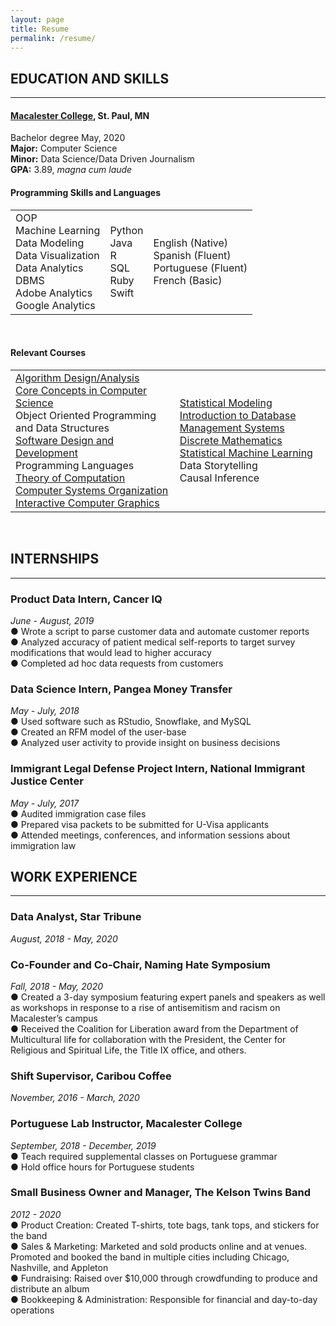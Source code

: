```yaml
---
layout: page
title: Resume
permalink: /resume/
---
```

## EDUCATION AND SKILLS
---
#### [**Macalester College**](https://www.macalester.edu/), St. Paul, MN 
<div>
    Bachelor degree May, 2020 <br>
    <b>Major:</b> Computer Science <br>
    <b>Minor:</b> Data Science/Data Driven Journalism<br>
    <b>GPA:</b> 3.89, <i> magna cum laude </i>
</div>


#### Programming Skills and Languages

<table border="0">
 <tr>
    <td>
        OOP<br>
        Machine Learning<br>
        Data Modeling<br>
        Data Visualization<br>
        Data Analytics<br>
        DBMS<br>
        Adobe Analytics<br>
        Google Analytics
    </td>
    <td>
        Python<br>
        Java<br>
        R<br>
        SQL<br>
        Ruby<br>
        Swift
    </td>
    <td>
        English (Native)<br>
        Spanish (Fluent)<br>
        Portuguese (Fluent) <br>
        French (Basic)
    </td>
 </tr>
</table>
<br>

#### Relevant Courses
<table border="0">
 <tr>
    <td>
        <a href="https://catalog.macalester.edu/preview_course_nopop.php?catoid=21&coid=111712"> Algorithm Design/Analysis</a> <br>
        <a href="https://catalog.macalester.edu/preview_course_nopop.php?catoid=21&coid=111708">Core Concepts in Computer Science</a><br>
        Object Oriented Programming and Data Structures<br>
        <a href="https://catalog.macalester.edu/preview_course_nopop.php?catoid=19&coid=103370">Software Design and Development</a><br>
        Programming Languages<br>
        <a href="https://catalog.macalester.edu/preview_course_nopop.php?catoid=21&coid=111715">Theory of Computation</a><br>
        <a href="https://catalog.macalester.edu/preview_course_nopop.php?catoid=21&coid=111714">Computer Systems Organization</a><br>
        <a href="https://catalog.macalester.edu/preview_course_nopop.php?catoid=21&coid=113700">Interactive Computer Graphics</a><br>
</td>
<td>
    <a href="https://catalog.macalester.edu/preview_course_nopop.php?catoid=21&coid=112590">Statistical Modeling</a><br>
    <a href="https://catalog.macalester.edu/preview_course_nopop.php?catoid=21&coid=111718">Introduction to Database Management Systems</a><br>
    <a href="https://catalog.macalester.edu/preview_course_nopop.php?catoid=21&coid=112587">Discrete Mathematics</a><br>
    <a href="https://catalog.macalester.edu/preview_course_nopop.php?catoid=21&coid=112595">
    Statistical Machine Learning</a><br>
    Data Storytelling <br>
    Causal Inference 
    </td>
 </tr>
</table>
<br>

## INTERNSHIPS
---

### Product Data Intern, Cancer IQ
<div>
<i> June - August, 2019</i> <br>
● Wrote a script to parse customer data and automate customer reports<br>
● Analyzed accuracy of patient medical self-reports to target survey modifications that would lead to higher accuracy <br>
● Completed ad hoc data requests from customers <br>
</div>

### Data Science Intern, Pangea Money Transfer
<div>
<i> May - July, 2018</i> <br>
● Used software such as RStudio, Snowflake, and MySQL <br>
● Created an RFM model of the user-base <br>
● Analyzed user activity to provide insight on business decisions 
 <br>
</div>


### Immigrant Legal Defense Project Intern, National Immigrant Justice Center
<div>
<i> May - July, 2017</i> <br>
● Audited immigration case files  <br>
● Prepared visa packets to be submitted for U-Visa applicants 
 <br>
● Attended meetings, conferences, and information sessions about immigration law 
 <br>
</div>

## WORK EXPERIENCE
---

### Data Analyst, Star Tribune
<div>
<i> August, 2018 - May, 2020</i> 
 <br>
</div>

### Co-Founder and Co-Chair, Naming Hate Symposium
<div>
<i> Fall, 2018 - May, 2020</i> <br>
● Created a 3-day symposium featuring expert panels and speakers as well as workshops in response to a rise of antisemitism and racism on Macalester’s campus  <br>
● Received the Coalition for Liberation award from the Department of Multicultural life for collaboration with the President, the Center for Religious and Spiritual Life, the Title IX office, and others.
 <br>
</div>


### Shift Supervisor, Caribou Coffee
<div>
<i> November, 2016 - March, 2020</i> 
</div>

### Portuguese Lab Instructor, Macalester College
<div>
<i> September, 2018 - December, 2019</i> <br>
● Teach required supplemental classes on Portuguese grammar  <br>
● Hold office hours for Portuguese students
 <br>
</div>

### Small Business Owner and Manager, The Kelson Twins Band
<div>
<i> 2012 - 2020</i> <br>
● Product Creation: Created T-shirts, tote bags, tank tops, and stickers for the band<br>
● Sales & Marketing: Marketed and sold products online and at venues. Promoted
and booked the band in multiple cities including Chicago, Nashville, and Appleton <br>
● Fundraising: Raised over $10,000 through crowdfunding to produce and distribute an album <br>
● Bookkeeping & Administration: Responsible for financial and day-to-day operations
</div>

